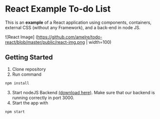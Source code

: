 # React Example To-do List

This is an **example** of a React application using components, containers, external CSS (without any Framework), and a back-end in node JS.

![React Image]
(https://github.com/amelre/todo-react/blob/master/public/react-img.png | width=100)

## Getting Started

1.  Clone repository
2.  Run command
```bash
npm install 
```
3.   Start nodeJS Backend [(download here)](https://github.com/amelre/todo-API-nodeJS). Make sure that our backend is running correctly in port 3000.
4.  Start the app with
```bash
npm start
```